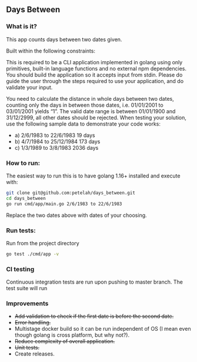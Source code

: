 ## Days Between

### What is it?
This app counts days between two dates given.

Built within the following constraints:

This is required to be a CLI application implemented in golang using only primitives, built-in language functions and no external npm dependencies. You should build the application so it accepts input from stdin. Please do guide the user through the steps required to use your application, and do validate your input.

You need to calculate the distance in whole days between two dates, counting only the days in between those dates, i.e. 01/01/2001 to 03/01/2001 yields “1”. The valid date range is between 01/01/1900 and 31/12/2999, all other dates should be rejected.
When testing your solution, use the following sample data to demonstrate your code works:
- a) 2/6/1983 to 22/6/1983 19 days
- b) 4/7/1984 to 25/12/1984 173 days
- c) 1/3/1989 to 3/8/1983 2036 days
  
### How to run:
The easiest way to run this is to have golang 1.16+ installed and execute with:
```bash
git clone git@github.com:petelah/days_between.git
cd days_between
go run cmd/app/main.go 2/6/1983 to 22/6/1983
```
Replace the two dates above with dates of your choosing.

### Run tests:
Run from the project directory
```bash
go test ./cmd/app -v
```

### CI testing
Continuous integration tests are run upon pushing to master branch.
The test suite will run

### Improvements
- ~~Add validation to check if the first date is before the second date.~~
- ~~Error handling.~~
- Multistage docker build so it can be run independent of OS (I mean even though golang is cross platform, but why not?).
- ~~Reduce complexity of overall application.~~
- ~~Unit tests.~~
- Create releases.
